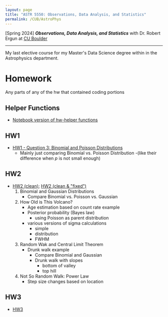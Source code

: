 ```yaml
---
layout: page
title: "ASTR 5550: Observations, Data Analysis, and Statistics"
permalink: /CUB/AstroPhys
---
```


[Spring 2024] ***Observations, Data Analysis, and Statistics*** with Dr. Robert Ergun at [CU Boulder](../../CUB.md)

---

My last elective course for my Master's Data Science degree within in the Astrophysics department.


# Homework

Any parts of any of the hw that contained coding portions

## Helper Functions
- [Notebook version of hw-helper functions](HW/hw_helper_func2.html)

## HW1
- [HW1 - Question 3: Binomial and Poisson Distributions](HW/hw1/hw1.html)
    - Mainly just comparing Binomial vs. Poisson Distribution 
        -(like their difference when *p* is not small enough)

## HW2
- [HW2 (clean)](HW/hw2/hw2-clean.html); [HW2 (clean & "fixed")](HW/hw2/hw2-clean-fixed.html)
    1. Binomial and Gaussian Distributions
        - Compare Binomial vs. Poisson vs. Gaussian
    2. How Old is This Volcano?
        - Age estimation based on count rate example
        - Posterior probability (Bayes law)
            - using Poisson as parent distribution
        - various versions of sigma calculations
            - simple
            - distribution
            - FWHM
    3. Random Wak and Central Limit Theorem
        - Drunk walk example
            - Compare Binomial and Gaussian
            - Drunk walk with slopes
                - bottom of valley
                - top hill
    4. Not So Random Walk: Power Law
        - Step size changes based on location


## HW3
- [HW3](HW/hw3/hw3.html)